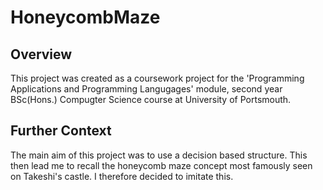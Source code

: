 # HoneycombMaze

## Overview

This project was created as a coursework project for the 'Programming Applications and Programming Langugages' module, second year BSc(Hons.) Compugter Science course at University of Portsmouth.

## Further Context

The main aim of this project was to use a decision based structure. This then lead me to recall the honeycomb maze concept most famously seen on Takeshi's castle. I therefore decided to imitate this.
